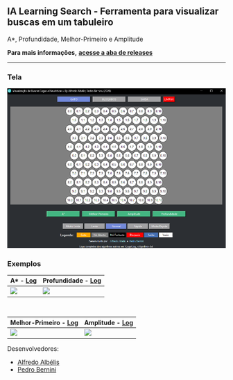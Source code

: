 ## IA Learning Search - Ferramenta para visualizar buscas em um tabuleiro
A*, Profundidade, Melhor-Primeiro e Amplitude

**Para mais informações,** [**acesse a aba de releases**](https://github.com/AlfredoFilho/IA-Learning-Search/releases/)
<hr>

### Tela

<kbd>
  <img src="/Tela.png" />
</kbd>

### Exemplos

| A* - [Log](https://github.com/AlfredoFilho/IA-Learning-Search/blob/master/Logs/Log_aStar.txt)  | Profundidade - [Log](https://github.com/AlfredoFilho/IA-Learning-Search/blob/master/Logs/Log_Profundidade.txt) |
| --- | --- |
|  <img src="/Gifs/Gif_aStar.gif" />  |  <img src="/Gifs/Gif_Profundidade.gif" />  |

<br>

| Melhor-Primeiro - [Log](https://github.com/AlfredoFilho/IA-Learning-Search/blob/master/Logs/Log_Melhor-Primeiro.txt)  | Amplitude - [Log](https://github.com/AlfredoFilho/IA-Learning-Search/blob/master/Logs/Log_Amplitude.txt) |
| --- | --- |
|  <img src="/Gifs/Gif_Melhor-Primeiro.gif" />  |  <img src="/Gifs/Gif_Amplitude.gif" />  |

Desenvolvedores:
 - [Alfredo Albélis](https://github.com/AlfredoFilho)</br>
 - [Pedro Bernini](https://github.com/PedroBernini)
